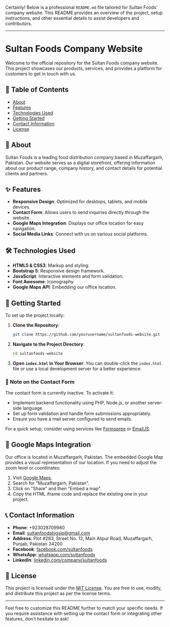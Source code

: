 Certainly! Below is a professional `README.md` file tailored for Sultan Foods' company website. This README provides an overview of the project, setup instructions, and other essential details to assist developers and contributors.

---

# Sultan Foods Company Website

Welcome to the official repository for the Sultan Foods company website. This project showcases our products, services, and provides a platform for customers to get in touch with us.

## 📌 Table of Contents

- [About](#about)
- [Features](#features)
- [Technologies Used](#technologies-used)
- [Getting Started](#getting-started)
- [Contact Information](#contact-information)
- [License](#license)

## 📖 About

Sultan Foods is a leading food distribution company based in Muzaffargarh, Pakistan. Our website serves as a digital storefront, offering information about our product range, company history, and contact details for potential clients and partners.

## ✨ Features

- **Responsive Design**: Optimized for desktops, tablets, and mobile devices.
- **Contact Form**: Allows users to send inquiries directly through the website.
- **Google Maps Integration**: Displays our office location for easy navigation.
- **Social Media Links**: Connect with us on various social platforms.

## 🛠 Technologies Used

- **HTML5 & CSS3**: Markup and styling.
- **Bootstrap 5**: Responsive design framework.
- **JavaScript**: Interactive elements and form validation.
- **Font Awesome**: Iconography.
- **Google Maps API**: Embedding our office location.

## 🚀 Getting Started

To set up the project locally:

1. **Clone the Repository**:
   ```bash
   git clone https://github.com/yourusername/sultanfoods-website.git
   ```
2. **Navigate to the Project Directory**:
   ```bash
   cd sultanfoods-website
   ```
3. **Open `index.html` in Your Browser**:
   You can double-click the `index.html` file or use a local development server for a better experience.

### 📌 Note on the Contact Form

The contact form is currently inactive. To activate it:

- Implement backend functionality using PHP, Node.js, or another server-side language.
- Set up form validation and handle form submissions appropriately.
- Ensure you have a mail server configured to send emails.

For a quick setup, consider using services like [Formspree](https://formspree.io/) or [EmailJS](https://www.emailjs.com/).

## 📍 Google Maps Integration

Our office is located in Muzaffargarh, Pakistan. The embedded Google Map provides a visual representation of our location. If you need to adjust the zoom level or coordinates:

1. Visit [Google Maps](https://www.google.com/maps).
2. Search for "Muzaffargarh, Pakistan".
3. Click on "Share" and then "Embed a map".
4. Copy the HTML iframe code and replace the existing one in your project.

## 📞 Contact Information

- **Phone**: +923028709980
- **Email**: sultanfoodsbigsip@gmail.com
- **Address**: Plot #283, Street No. 13, Main Alipur Road, Muzaffargarh, Punjab, Pakistan 34200
- **Facebook**: [facebook.com/sultanfoods](https://www.facebook.com/share/18wJ2gR9rJ/)
- **WhatsApp**: [whatsapp.com/sultanfoods](https://wa.me/?text=Check%20out%20this%20link%20to%20Sultan%20Foods!)
- **LinkedIn**: [linkedin.com/company/sultanfoods](https://www.instagram.com/sultan_the_food_experts?igsh=MWdoNTJyaWU3OXhiOA==)

## 📄 License

This project is licensed under the [MIT License](LICENSE). You are free to use, modify, and distribute this project as per the license terms.

---

Feel free to customize this README further to match your specific needs. If you require assistance with setting up the contact form or integrating other features, don't hesitate to ask! 

